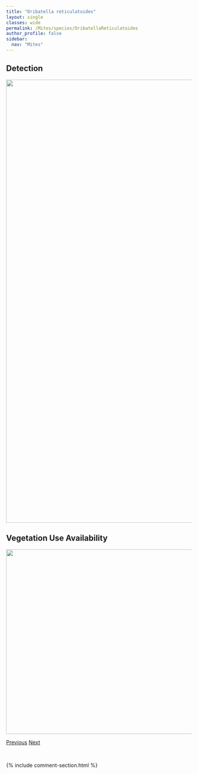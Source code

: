 ```yaml
---
title: "Oribatella reticulatoides"
layout: single
classes: wide
permalink: /Mites/species/OribatellaReticulatoides
author_profile: false
sidebar:
  nav: "Mites"
---
```


<h2>Detection</h2>

<a href="https://drive.google.com/uc?export=view&id=1Br2zsIGuQiBzeZhU-4j49xKYiaGtJPlu">
<img src="https://drive.google.com/uc?export=view&id=1Br2zsIGuQiBzeZhU-4j49xKYiaGtJPlu" height = "1200" width = "800">
</a>


<h2>Vegetation Use Availability</h2>

<a href="https://drive.google.com/uc?export=view&id=1DGQEBctlXUkEMxoTl7-7XaYjp9avMHnW">
<img src="https://drive.google.com/uc?export=view&id=1DGQEBctlXUkEMxoTl7-7XaYjp9avMHnW" height = "500" width = "1000">
</a>


<a href="/DevelopmentWebsite/Mites/species/OribatellaPawnee" class="pagination--pager" title="Oribatella pawnee">Previous</a> <a href="/DevelopmentWebsite/Mites/species/OribatellaYukonensis" class="pagination--pager" title="Oribatella yukonensis">Next</a>

<p>&nbsp;</p>

{% include comment-section.html %}
